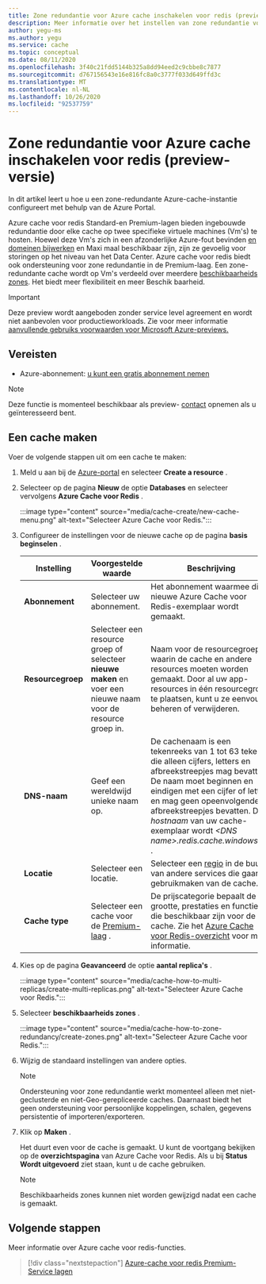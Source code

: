 ```yaml
---
title: Zone redundantie voor Azure cache inschakelen voor redis (preview-versie)
description: Meer informatie over het instellen van zone redundantie voor uw Azure-cache voor de Premium-laag voor redis-instanties
author: yegu-ms
ms.author: yegu
ms.service: cache
ms.topic: conceptual
ms.date: 08/11/2020
ms.openlocfilehash: 3f40c21fdd5144b325a8dd94eed2c9cbbe8c7877
ms.sourcegitcommit: d767156543e16e816fc8a0c3777f033d649ffd3c
ms.translationtype: MT
ms.contentlocale: nl-NL
ms.lasthandoff: 10/26/2020
ms.locfileid: "92537759"
---
```

# <a name="enable-zone-redundancy-for-azure-cache-for-redis-preview"></a>Zone redundantie voor Azure cache inschakelen voor redis (preview-versie)
In dit artikel leert u hoe u een zone-redundante Azure-cache-instantie configureert met behulp van de Azure Portal.

Azure cache voor redis Standard-en Premium-lagen bieden ingebouwde redundantie door elke cache op twee specifieke virtuele machines (Vm's) te hosten. Hoewel deze Vm's zich in een afzonderlijke Azure-fout bevinden [en domeinen bijwerken](../virtual-machines/manage-availability.md) en Maxi maal beschikbaar zijn, zijn ze gevoelig voor storingen op het niveau van het Data Center. Azure cache voor redis biedt ook ondersteuning voor zone redundantie in de Premium-laag. Een zone-redundante cache wordt op Vm's verdeeld over meerdere [beschikbaarheids zones](../virtual-machines/manage-availability.md#use-availability-zones-to-protect-from-datacenter-level-failures). Het biedt meer flexibiliteit en meer Beschik baarheid.

> [!IMPORTANT]
> Deze preview wordt aangeboden zonder service level agreement en wordt niet aanbevolen voor productieworkloads. Zie voor meer informatie [aanvullende gebruiks voorwaarden voor Microsoft Azure-previews.](https://azure.microsoft.com/support/legal/preview-supplemental-terms/) 
> 

## <a name="prerequisites"></a>Vereisten
* Azure-abonnement: [u kunt een gratis abonnement nemen](https://azure.microsoft.com/free/)

> [!NOTE]
> Deze functie is momenteel beschikbaar als preview- [contact](mailto:azurecache@microsoft.com) opnemen als u geïnteresseerd bent.
>

## <a name="create-a-cache"></a>Een cache maken
Voer de volgende stappen uit om een cache te maken:

1. Meld u aan bij de [Azure-portal](https://portal.azure.com) en selecteer **Create a resource** .
  
1. Selecteer op de pagina **Nieuw** de optie **Databases** en selecteer vervolgens **Azure Cache voor Redis** .

    :::image type="content" source="media/cache-create/new-cache-menu.png" alt-text="Selecteer Azure Cache voor Redis.":::
   
1. Configureer de instellingen voor de nieuwe cache op de pagina **basis beginselen** .
   
    | Instelling      | Voorgestelde waarde  | Beschrijving |
    | ------------ |  ------- | -------------------------------------------------- |
    | **Abonnement** | Selecteer uw abonnement. | Het abonnement waarmee dit nieuwe Azure Cache voor Redis-exemplaar wordt gemaakt. | 
    | **Resourcegroep** | Selecteer een resource groep of selecteer **nieuwe maken** en voer een nieuwe naam voor de resource groep in. | Naam voor de resourcegroep waarin de cache en andere resources moeten worden gemaakt. Door al uw app-resources in één resourcegroep te plaatsen, kunt u ze eenvoudig beheren of verwijderen. | 
    | **DNS-naam** | Geef een wereldwijd unieke naam op. | De cachenaam is een tekenreeks van 1 tot 63 tekens die alleen cijfers, letters en afbreekstreepjes mag bevatten. De naam moet beginnen en eindigen met een cijfer of letter en mag geen opeenvolgende afbreekstreepjes bevatten. De *hostnaam* van uw cache-exemplaar wordt *\<DNS name>.redis.cache.windows.net* . | 
    | **Locatie** | Selecteer een locatie. | Selecteer een [regio](https://azure.microsoft.com/regions/) in de buurt van andere services die gaan gebruikmaken van de cache. |
    | **Cache type** | Selecteer een cache voor de [Premium-laag](https://azure.microsoft.com/pricing/details/cache/) . |  De prijscategorie bepaalt de grootte, prestaties en functies die beschikbaar zijn voor de cache. Zie het [Azure Cache voor Redis-overzicht](cache-overview.md) voor meer informatie. |
   
1. Kies op de pagina **Geavanceerd** de optie **aantal replica's** .
   
    :::image type="content" source="media/cache-how-to-multi-replicas/create-multi-replicas.png" alt-text="Selecteer Azure Cache voor Redis.":::

1. Selecteer **beschikbaarheids zones** . 
   
    :::image type="content" source="media/cache-how-to-zone-redundancy/create-zones.png" alt-text="Selecteer Azure Cache voor Redis.":::

1. Wijzig de standaard instellingen van andere opties. 

    > [!NOTE]
    > Ondersteuning voor zone redundantie werkt momenteel alleen met niet-geclusterde en niet-Geo-gerepliceerde caches. Daarnaast biedt het geen ondersteuning voor persoonlijke koppelingen, schalen, gegevens persistentie of importeren/exporteren.
    >

1. Klik op **Maken** . 
   
    Het duurt even voor de cache is gemaakt. U kunt de voortgang bekijken op de **overzichtspagina** van Azure Cache voor Redis. Als u bij **Status** **Wordt uitgevoerd** ziet staan, kunt u de cache gebruiken.
   
    > [!NOTE]
    > Beschikbaarheids zones kunnen niet worden gewijzigd nadat een cache is gemaakt.
    >

## <a name="next-steps"></a>Volgende stappen
Meer informatie over Azure cache voor redis-functies.

> [!div class="nextstepaction"]
> [Azure-cache voor redis Premium-Service lagen](cache-overview.md#service-tiers)